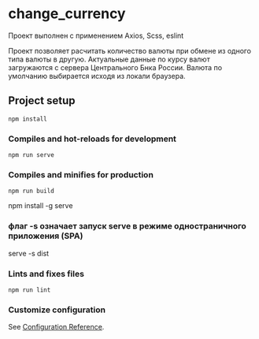 # change_currency
Проект выполнен с применением Axios, Scss, eslint

Проект позволяет расчитать количество валюты при обмене из одного типа валюты в другую. Актуальные данные по курсу валют загружаются с сервера Центрального Бнка России. Валюта по умолчанию выбирается исходя из локали браузера.


## Project setup
```
npm install
```

### Compiles and hot-reloads for development
```
npm run serve
```

### Compiles and minifies for production
```
npm run build
```

npm install -g serve

### флаг -s означает запуск serve в режиме одностраничного приложения (SPA)

serve -s dist

### Lints and fixes files
```
npm run lint
```

### Customize configuration
See [Configuration Reference](https://cli.vuejs.org/config/).
